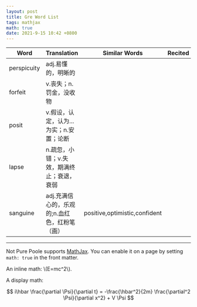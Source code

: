 ```yaml
---
layout: post
title: Gre Word List
tags: mathjax
math: true
date: 2021-9-15 10:42 +0800
---
```

|  Word  |  Translation  | Similar Words |  Recited  |  Description  |
|--------|---------------|---------------|-----------|---------------|
|perspicuity|adj.易懂的，明晰的||||
|forfeit|v.丧失；n.罚金，没收物||||
|posit|v.假设，认定，认为...为实；n.安置；论断||||
|lapse|n.疏忽，小错；v.失效，期满终止；衰退，衰弱||||
|sanguine|adj.充满信心的，乐观的;n.血红色，红粉笔（画）|positive,optimistic,confident|||












------
Not Pure Poole supports [MathJax](https://www.mathjax.org/). You can enable it on a page by setting `math: true` in the front matter.

An inline math: \\\(E=mc^2\\\).

A display math:

$$
i\hbar \frac{\partial \Psi}{\partial t} = -\frac{\hbar^2}{2m}
\frac{\partial^2 \Psi}{\partial x^2} + V \Psi
$$
